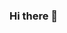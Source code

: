### Hi there 👋

<!-- [![Anurag's github stats](https://github-readme-stats.vercel.app/api?username=adrianvalenz&show_icons=true&theme=tokyonight)](https://github.com/anuraghazra/github-readme-stats) -->

<!--
**adrianvalenz/adrianvalenz** is a ✨ _special_ ✨ repository because its `README.md` (this file) appears on your GitHub profile.

Here are some ideas to get you started:

- 🔭 I’m currently working on ...
- 🌱 I’m currently learning ...
- 👯 I’m looking to collaborate on ...
- 🤔 I’m looking for help with ...
- 💬 Ask me about ...
- 📫 How to reach me: ...
- 😄 Pronouns: ...
- ⚡ Fun fact: ...
-->
